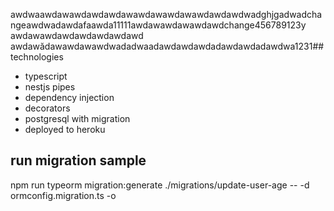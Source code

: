 awdwaawdawawdawdawdawawdawawdawawdawdawdwadghjgadwadchangeawdwadawdafaawda11111awdawawdawawdawdchange456789123y
awdawawdawdawdawdawdawd
awdawădawawdawawdwadadwaadawdawdawdadawdawdadawdwa1231## technologies

- typescript
- nestjs pipes
- dependency injection
- decorators
- postgresql with migration
- deployed to heroku

## run migration sample

npm run typeorm migration:generate ./migrations/update-user-age -- -d ormconfig.migration.ts -o
